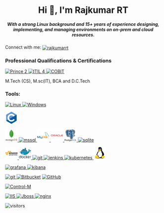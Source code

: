 <h1 align="center">Hi 👋, I'm Rajkumar RT</h1>
<h5 align="center">With a strong Linux background and 15+ years of experience designing, implementing, and managing environments on on-prem and cloud resources.</h5>

<p align="left"> Connect with me:
<a href="https://linkedin.com/in/rajkumarrt" target="blank"><img align="center" src="https://raw.githubusercontent.com/rahuldkjain/github-profile-readme-generator/master/src/images/icons/Social/linked-in-alt.svg" alt="rajkumarrt" height="30" width="40" /></a>
</p>

<h3 align="left">
Professional Qualifications & Certifications </h3>
<p align="left"> <a href="https://www.peoplecert.org/prince2-certification-family" target="_blank"> <img src="https://github.com/rajkumarrt/icons/blob/main/Prince2.PNG" alt="Prince 2" width="40" height="40"/> </a>
<a href="https://www.peoplecert.org/browse-certifications/it-governance-and-service-management/ITIL-1/itil-4-foundation-2565" target="_blank"> <img src="https://github.com/rajkumarrt/icons/blob/main/itil.PNG" alt="ITIL 4" width="40" height="40"/> </a>
 <a href="https://www.isaca.org/resources/cobit" target="_blank"> <img src="https://github.com/rajkumarrt/icons/blob/main/cobit.PNG" alt="COBIT" width="40" height="40"/> </a>
<p align="left">M.Tech (CS), M.sc(IT), BCA and D.C.Tech </p>


<h3 align="left">Tools:</h3>

<p align="left"> <a href="https://ubuntu.com/" target="_blank"> <img src="https://github.com/rajkumarrt/icons/blob/main/Liunx.PNG" alt="Linux" width="40" height="40"/> </a>  <a href="https://www.microsoft.com/en-in/windows-server" target="_blank"> <img src="https://github.com/rajkumarrt/icons/blob/main/windows.PNG" alt="Windows" width="40" height="40"/> </a> </p>

<p align="left">  <a href="https://www.cprogramming.com/" target="_blank"> <img src="https://raw.githubusercontent.com/devicons/devicon/master/icons/c/c-original.svg" alt="c" width="40" height="40"/> </a> </p>


<p align="left"> <a href="https://www.mongodb.com/" target="_blank"> <img src="https://raw.githubusercontent.com/devicons/devicon/master/icons/mongodb/mongodb-original-wordmark.svg" alt="mongodb" width="40" height="40"/> </a> <a href="https://www.microsoft.com/en-us/sql-server" target="_blank"> <img src="https://www.svgrepo.com/show/303229/microsoft-sql-server-logo.svg" alt="mssql" width="40" height="40"/> </a> <a href="https://www.mysql.com/" target="_blank"> <img src="https://raw.githubusercontent.com/devicons/devicon/master/icons/mysql/mysql-original-wordmark.svg" alt="mysql" width="40" height="40"/> </a> <a href="https://www.oracle.com/" target="_blank"> <img src="https://raw.githubusercontent.com/devicons/devicon/master/icons/oracle/oracle-original.svg" alt="oracle" width="40" height="40"/> </a> <a href="https://www.postgresql.org" target="_blank"> <img src="https://raw.githubusercontent.com/devicons/devicon/master/icons/postgresql/postgresql-original-wordmark.svg" alt="postgresql" width="40" height="40"/> </a> <a href="https://www.sqlite.org/" target="_blank"> <img src="https://www.vectorlogo.zone/logos/sqlite/sqlite-icon.svg" alt="sqlite" width="40" height="40"/> </a> </p>

<p align="left"> <a href="https://aws.amazon.com" target="_blank"> <img src="https://raw.githubusercontent.com/devicons/devicon/master/icons/amazonwebservices/amazonwebservices-original-wordmark.svg" alt="aws" width="40" height="40"/> </a> <a href="https://www.docker.com/" target="_blank"> <img src="https://raw.githubusercontent.com/devicons/devicon/master/icons/docker/docker-original-wordmark.svg" alt="docker" width="40" height="40"/> </a> <a href="https://git-scm.com/" target="_blank"> <img src="https://www.vectorlogo.zone/logos/git-scm/git-scm-icon.svg" alt="git" width="40" height="40"/> </a> <a href="https://www.jenkins.io" target="_blank"> <img src="https://www.vectorlogo.zone/logos/jenkins/jenkins-icon.svg" alt="jenkins" width="40" height="40"/> </a> <a href="https://kubernetes.io" target="_blank"> <img src="https://www.vectorlogo.zone/logos/kubernetes/kubernetes-icon.svg" alt="kubernetes" width="40" height="40"/> </a> <a href="https://www.linux.org/" target="_blank"> <img src="https://raw.githubusercontent.com/devicons/devicon/master/icons/linux/linux-original.svg" alt="linux" width="40" height="40"/> </a> 


<p align="left"> <a href="https://grafana.com" target="_blank"> <img src="https://www.vectorlogo.zone/logos/grafana/grafana-icon.svg" alt="grafana" width="40" height="40"/> </a> <a href="https://www.elastic.co/kibana" target="_blank"> <img src="https://www.vectorlogo.zone/logos/elasticco_kibana/elasticco_kibana-icon.svg" alt="kibana" width="40" height="40"/> </a> 

 <p align="left"> <a href="https://git-scm.com/" target="_blank"> <img src="https://www.vectorlogo.zone/logos/git-scm/git-scm-icon.svg" alt="git" width="40" height="40"/> </a>
<a href="https://bitbucket.org/product/" target="_blank"> <img src="https://github.com/rajkumarrt/icons/blob/main/bitbucket.PNG" alt="Bitbucket" width="40" height="40"/></a>
<a href="https://github.com/" target="_blank"> <img src="https://github.com/rajkumarrt/icons/blob/main/GitHub-Mark-120px-plus.png" alt="GitHub" width="40" height="40"/></a></p>
 
<p align="left"> <a href="https://www.bmc.com/it-solutions/control-m.html" target="_blank"> <img src="https://github.com/rajkumarrt/icons/blob/main/bmc.PNG" alt="Control-M" width="40" height="40"/> </a> </p>

<p align="left"> <a href="https://www.bmc.com/it-solutions/control-m.html" target="_blank"> <img src="https://github.com/rajkumarrt/icons/blob/main/iis.PNG" alt="IIS" width="40" height="40"/> </a>  <a href="https://www.jboss.org/" target="_blank"> <img src="https://github.com/rajkumarrt/icons/blob/main/jboss.PNG" alt="Jboss" width="40" height="40"/> </a> <a href="nginx.com" target="_blank"> <img src="https://github.com/rajkumarrt/icons/blob/main/nginx.PNG" alt="nginx" width="40" height="40"/> </a> </p>


 ![visitors](https://visitor-badge.glitch.me/badge?page_id=rajkumarrt.visitor-badge)

